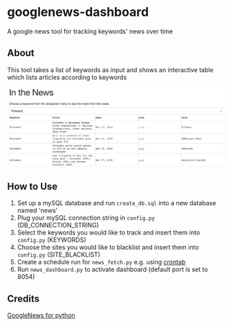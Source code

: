 # googlenews-dashboard
A google news tool for tracking keywords' news over time

## About
This tool takes a list of keywords as input and shows an interactive table which lists articles according to keywords

![screenshot](https://github.com/shirayasur/googlenews-dashboard/blob/main/screenshots/screenshot.jpg)

## How to Use
1. Set up a mySQL database and run `create_db.sql` into a new database named 'news'
2. Plug your mySQL connection string in `config.py` (DB_CONNECTION_STRING)
3. Select the keywords you would like to track and insert them into `config.py` (KEYWORDS)
4. Choose the sites you would like to blacklist and insert them into `config.py` (SITE_BLACKLIST)
5. Create a schedule run for `news_fetch.py` e.g. using [crontab](https://crontab.guru)
6. Run `news_dashboard.py` to activate dashboard (default port is set to 8054)

## Credits
[GoogleNews for python](https://github.com/Iceloof/GoogleNews)


